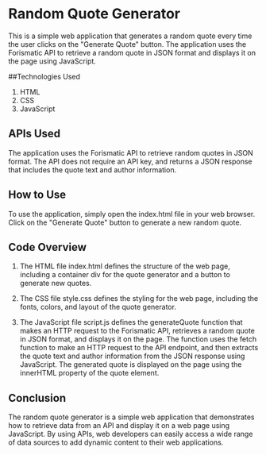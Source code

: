 # Random Quote Generator
This is a simple web application that generates a random quote every time the user clicks on the "Generate Quote" button. The application uses the Forismatic API to retrieve a random quote in JSON format and displays it on the page using JavaScript.

##Technologies Used
1. HTML
2. CSS
3. JavaScript

## APIs Used
The application uses the Forismatic API to retrieve random quotes in JSON format. The API does not require an API key, and returns a JSON response that includes the quote text and author information.

## How to Use
To use the application, simply open the index.html file in your web browser. Click on the "Generate Quote" button to generate a new random quote.

## Code Overview
1. The HTML file index.html defines the structure of the web page, including a container div for the quote generator and a button to generate new quotes.

2. The CSS file style.css defines the styling for the web page, including the fonts, colors, and layout of the quote generator.

3. The JavaScript file script.js defines the generateQuote function that makes an HTTP request to the Forismatic API, retrieves a random quote in JSON format, and displays it on the page. The function uses the fetch function to make an HTTP request to the API endpoint, and then extracts the quote text and author information from the JSON response using JavaScript. The generated quote is displayed on the page using the innerHTML property of the quote element.

## Conclusion
The random quote generator is a simple web application that demonstrates how to retrieve data from an API and display it on a web page using JavaScript. By using APIs, web developers can easily access a wide range of data sources to add dynamic content to their web applications.
